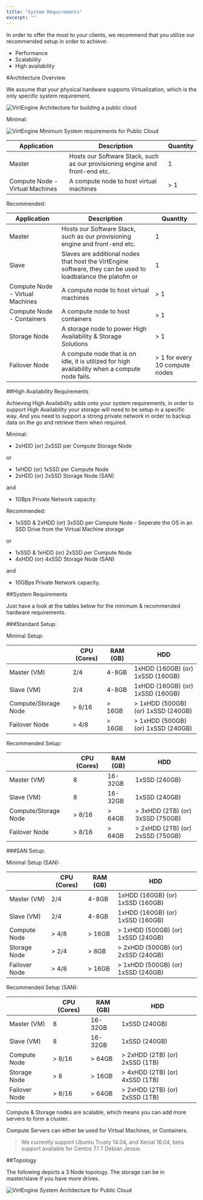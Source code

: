 ```yaml
---
title: "System Requirements"
excerpt: ""
---
```


In order to offer the most to your clients, we recommend that you utilize our recommended setup in order to achieve:

  - Performance
  - Scalability
  - High availability 

#Architecture Overview

We assume that your physical hardware supports Virtualization, which is the only specific system requirement. 

![VirtEngine Architecture for building a public cloud](/images/architecture-overview.png "System Architecture for VirtEngine")

Minimal: 

![VirtEngine Minimum System requirements for Public Cloud](/images/minimal.png "Minimum System Requirements for VirtEngine")

| Application                     | Description                                                                                     | Quantity                     |
| ------------------------------- | ----------------------------------------------------------------------------------------------- | ---------------------------- |
| Master                          | Hosts our Software Stack, such as our provisioning engine and front-end etc.                    | 1                            |
| Compute Node - Virtual Machines | A compute node to host virtual machines                                                         | > 1                          |

Recommended:

| Application                     | Description                                                                                     | Quantity                       |
| ------------------------------- | ----------------------------------------------------------------------------------------------- | ------------------------------ |
| Master                          | Hosts our Software Stack, such as our provisioning engine and front-end etc.                    | 1                              |
| Slave                           | Slaves are additional nodes that host the VirtEngine software, they can be used to loadbalance the platofm or       | 1                              |
| Compute Node - Virtual Machines | A compute node to host virtual machines                                                         | > 1                            |
| Compute Node - Containers       | A compute node to host containers                                                               | > 1                            |
| Storage Node                    | A storage node to power High Availability & Storage Solutions                                   | > 1                            |
| Failover Node                   | A compute node that is on idle, it is utilized for high availability when a compute node fails. | > 1 for every 10 compute nodes |

##High Availability Requirements

Achieving High Availability adds onto your system requirements, in order to support High Availability your storage will need to be setup in a specific way. And you need to support a strong private network 
in order to backup data on the go and retrieve them when required.

Minimal: 

* 2xHDD (or) 2xSSD per Compute Storage Node

or 

* 1xHDD (or) 1xSSD per Compute Node
* 2xHDD (or) 2xSSD Storage Node (SAN)

and

* 1GBps Private Network capacity.

Recommended:

* 1xSSD & 2xHDD (or) 3xSSD per Compute Node - Seperate the OS in an SSD Drive from the Virtual Machine storage

or

* 1xSSD & 1xHDD (or) 2xSSD per Compute Node
* 4xHDD (or) 4xSSD Storage Node (SAN)

and

* 10GBps Private Network capacity.


##System Requirements

Just have a look at the tables below for the minimum & recommended hardware requirements.

###Standard Setup: 

Minimal Setup: 

|                      | CPU (Cores)   | RAM (GB)     | HDD                                |
| -------------------- | ------------- | ------------ | ---------------------------------- |
| Master (VM)          | 2/4           | 4-8GB        | 1xHDD (160GB) (or) 1xSSD (160GB)   |
| Slave (VM)           | 2/4           | 4-8GB        | 1xHDD (160GB) (or) 1xSSD (160GB)   |
| Compute/Storage Node | > 8/16        | > 16GB       | > 1xHDD (500GB) (or) 1xSSD (240GB) |
| Failover Node        | > 4/8         | > 16GB       | > 1xHDD (500GB) (or) 1xSSD (240GB) |

Recommended Setup: 

|                      | CPU (Cores)   | RAM (GB)     | HDD                                |
| -------------------- | ------------- | ------------ | ---------------------------------- |
| Master (VM)          | 8             | 16-32GB      | 1xSSD (240GB)                      |
| Slave (VM)           | 8             | 16-32GB      | 1xSSD (240GB)                      |
| Compute/Storage Node | > 8/16        | > 64GB       | > 3xHDD (2TB) (or) 3xSSD (750GB)     |
| Failover Node        | > 8/16        | > 64GB       | > 2xHDD (2TB) (or) 2xSSD (750GB)     |

###SAN Setup:

Minimal Setup (SAN): 

|               | CPU (Cores)   | RAM (GB)     | HDD                                |
| ------------- | ------------- | ------------ | ---------------------------------- |
| Master (VM)   | 2/4           | 4-8GB        | 1xHDD (160GB) (or) 1xSSD (160GB)   |
| Slave (VM)    | 2/4           | 4-8GB        | 1xHDD (160GB) (or) 1xSSD (160GB)   |
| Compute Node  | > 4/8         | > 16GB       | > 1xHDD (500GB) (or) 1xSSD (240GB) |
| Storage Node  | > 2/4         | > 8GB        | > 2xHDD (500GB) (or) 2xSSD (240GB) |
| Failover Node | > 4/8         | > 16GB       | > 1xHDD (500GB) (or) 1xSSD (240GB) |

Recommended Setup (SAN): 

|               | CPU (Cores)   | RAM (GB)     | HDD                                |
| ------------- | ------------- | ------------ | ---------------------------------- |
| Master (VM)   | 8             | 16-32GB      | 1xSSD (240GB)                      |
| Slave (VM)    | 8             | 16-32GB      | 1xSSD (240GB)                      |
| Compute Node  | > 8/16        | > 64GB       | > 2xHDD (2TB) (or) 2xSSD (1TB)     |
| Storage Node  | > 8           | > 16GB       | > 4xHDD (2TB) (or) 4xSSD (1TB)     |
| Failover Node | > 8/16        | > 64GB       | > 2xHDD (2TB) (or) 2xSSD (1TB)     |

Compute & Storage nodes are scalable, which means you can add more servers to form a cluster.

Compute Servers can either be used for Virtual Machines, or Containers. 

> We currently support Ubuntu Trusty 14.04, and Xenial 16.04, beta support available for Centos 7.1 7 Debian Jessie.

##Topology

The following depicts a 3 Node topology.  The storage can be in master/slave if you have more drives.

![VirtEngine System Architecture for Public Cloud](/images/systemarchitecture.png "System Architecture VirtEngine Dash")